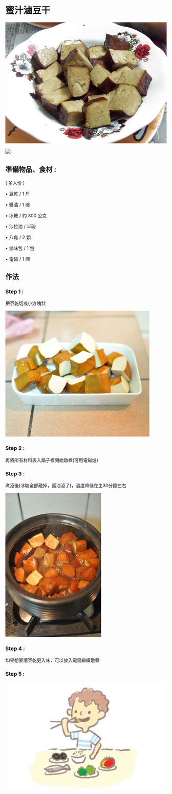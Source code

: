 # 蜜汁滷豆干

![](.gitbook/assets/mi-zhi-lu-dou-gan.jpg)

![](file:///C:/Users/USER/AppData/Local/Temp/msohtmlclip1/01/clip_image002.jpg)

## 準備物品、食材 :

\( 多人份 \)

• 豆乾 / 1 斤

• 醬油 / 1 碗 

• 冰糖 / 約 300 公克

• 沙拉油 / 半碗

• 八角 / 2 顆

• 滷味包 / 1 包

• 電鍋 / 1 個

## **作法**

### Step 1 :

把豆乾切成小方塊狀

![](.gitbook/assets/mi-zhi-lu-dou-gan-1.jpg)

### Step 2 :

再將所有材料丟入鍋子裡開始燉煮\(可用電磁爐\)

### Step 3 :

煮滾後\(冰糖全部融掉，醬油滾了\)，溫度降低在主30分鐘左右

![](.gitbook/assets/mi-zhi-lu-dou-gan-2%20%281%29.jpg)

### Step 4 :

如果想要讓豆乾更入味，可以放入電鍋繼續燉煮

###  Step 5 :

![](.gitbook/assets/eat%20%286%29.jpg)

